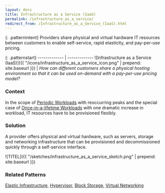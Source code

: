 ```yaml
---
layout: docs
title: Infrastructure as a Service (IaaS) 
permalink: /infrastructure_as_a_service/
redirect_from: /Infrastructure_as_a_Service_(IaaS).html
---
```


{: .patternintent}
Providers share physical and virtual hardware IT resources between customers to enable self-service, rapid elasticity, and pay-per-use pricing.

{: .patternstart}
------------- | -------------
![Infrastructure as a Service (IaaS)]({{ "/icons/infrastructure_as_a_service_icon.png" | prepend: site.baseurl }})  | *How can different customers share a physical hosting environment so that it can be used on-demand with a pay-per-use pricing model?*

### Context

In the scope of [Periodic Workloads](/peridodic_workload) with reoccurring peaks and the special case of [Once-in-a-lifetime Workloads](/once_in_a_lifetime_workload) with one dramatic increase in workload, IT resources have to be provisioned flexibly. 

### Solution

A provider offers physical and virtual hardware, such as servers, storage and networking infrastructure that can be provisioned and decommissioned quickly through a self-service interface. 
 
![TITEL]({{ "/sketches/infrastructure_as_a_service_sketch.png" | prepend: site.baseurl }})

### Related Patterns
[Elastic Infrastructure](/elastic_infrastructure/), [Hypervisor](/hypervisor/), [Block Storage](/block_storage/), [Virtual Networking](/virtual_networking/)


